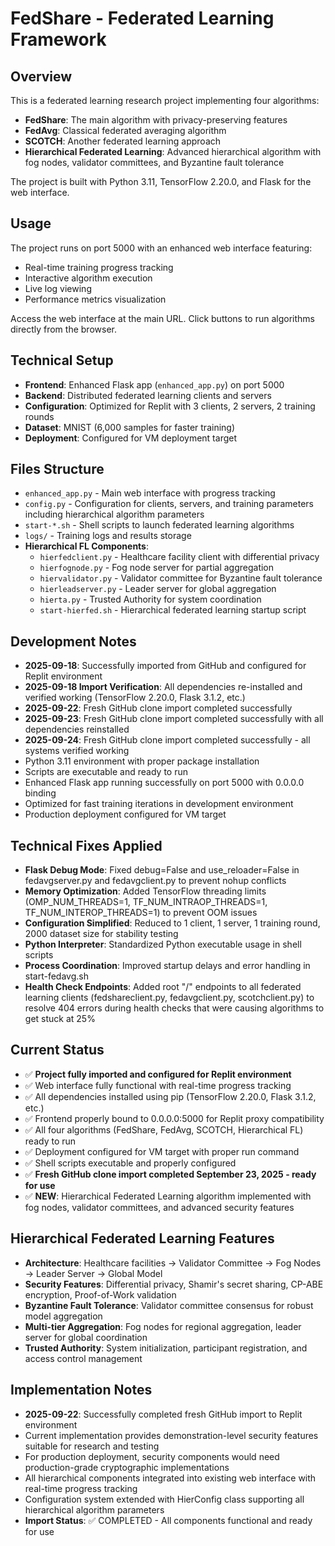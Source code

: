 # FedShare - Federated Learning Framework

## Overview
This is a federated learning research project implementing four algorithms:
- **FedShare**: The main algorithm with privacy-preserving features
- **FedAvg**: Classical federated averaging algorithm  
- **SCOTCH**: Another federated learning approach
- **Hierarchical Federated Learning**: Advanced hierarchical algorithm with fog nodes, validator committees, and Byzantine fault tolerance

The project is built with Python 3.11, TensorFlow 2.20.0, and Flask for the web interface.

## Usage
The project runs on port 5000 with an enhanced web interface featuring:
- Real-time training progress tracking
- Interactive algorithm execution
- Live log viewing
- Performance metrics visualization

Access the web interface at the main URL. Click buttons to run algorithms directly from the browser.

## Technical Setup
- **Frontend**: Enhanced Flask app (`enhanced_app.py`) on port 5000
- **Backend**: Distributed federated learning clients and servers
- **Configuration**: Optimized for Replit with 3 clients, 2 servers, 2 training rounds
- **Dataset**: MNIST (6,000 samples for faster training)
- **Deployment**: Configured for VM deployment target

## Files Structure
- `enhanced_app.py` - Main web interface with progress tracking
- `config.py` - Configuration for clients, servers, and training parameters including hierarchical algorithm parameters
- `start-*.sh` - Shell scripts to launch federated learning algorithms
- `logs/` - Training logs and results storage
- **Hierarchical FL Components**:
  - `hierfedclient.py` - Healthcare facility client with differential privacy
  - `hierfognode.py` - Fog node server for partial aggregation
  - `hiervalidator.py` - Validator committee for Byzantine fault tolerance
  - `hierleadserver.py` - Leader server for global aggregation
  - `hierta.py` - Trusted Authority for system coordination
  - `start-hierfed.sh` - Hierarchical federated learning startup script

## Development Notes  
- **2025-09-18**: Successfully imported from GitHub and configured for Replit environment
- **2025-09-18 Import Verification**: All dependencies re-installed and verified working (TensorFlow 2.20.0, Flask 3.1.2, etc.)
- **2025-09-22**: Fresh GitHub clone import completed successfully
- **2025-09-23**: Fresh GitHub clone import completed successfully with all dependencies reinstalled
- **2025-09-24**: Fresh GitHub clone import completed successfully - all systems verified working
- Python 3.11 environment with proper package installation
- Scripts are executable and ready to run
- Enhanced Flask app running successfully on port 5000 with 0.0.0.0 binding
- Optimized for fast training iterations in development environment
- Production deployment configured for VM target

## Technical Fixes Applied
- **Flask Debug Mode**: Fixed debug=False and use_reloader=False in fedavgserver.py and fedavgclient.py to prevent nohup conflicts
- **Memory Optimization**: Added TensorFlow threading limits (OMP_NUM_THREADS=1, TF_NUM_INTRAOP_THREADS=1, TF_NUM_INTEROP_THREADS=1) to prevent OOM issues
- **Configuration Simplified**: Reduced to 1 client, 1 server, 1 training round, 2000 dataset size for stability testing
- **Python Interpreter**: Standardized Python executable usage in shell scripts
- **Process Coordination**: Improved startup delays and error handling in start-fedavg.sh
- **Health Check Endpoints**: Added root "/" endpoints to all federated learning clients (fedshareclient.py, fedavgclient.py, scotchclient.py) to resolve 404 errors during health checks that were causing algorithms to get stuck at 25%

## Current Status  
- ✅ **Project fully imported and configured for Replit environment**
- ✅ Web interface fully functional with real-time progress tracking
- ✅ All dependencies installed using pip (TensorFlow 2.20.0, Flask 3.1.2, etc.)
- ✅ Frontend properly bound to 0.0.0.0:5000 for Replit proxy compatibility
- ✅ All four algorithms (FedShare, FedAvg, SCOTCH, Hierarchical FL) ready to run
- ✅ Deployment configured for VM target with proper run command
- ✅ Shell scripts executable and properly configured
- ✅ **Fresh GitHub clone import completed September 23, 2025 - ready for use**
- ✅ **NEW**: Hierarchical Federated Learning algorithm implemented with fog nodes, validator committees, and advanced security features

## Hierarchical Federated Learning Features
- **Architecture**: Healthcare facilities → Validator Committee → Fog Nodes → Leader Server → Global Model
- **Security Features**: Differential privacy, Shamir's secret sharing, CP-ABE encryption, Proof-of-Work validation
- **Byzantine Fault Tolerance**: Validator committee consensus for robust model aggregation
- **Multi-tier Aggregation**: Fog nodes for regional aggregation, leader server for global coordination
- **Trusted Authority**: System initialization, participant registration, and access control management

## Implementation Notes
- **2025-09-22**: Successfully completed fresh GitHub import to Replit environment
- Current implementation provides demonstration-level security features suitable for research and testing
- For production deployment, security components would need production-grade cryptographic implementations
- All hierarchical components integrated into existing web interface with real-time progress tracking
- Configuration system extended with HierConfig class supporting all hierarchical algorithm parameters
- **Import Status**: ✅ COMPLETED - All components functional and ready for use